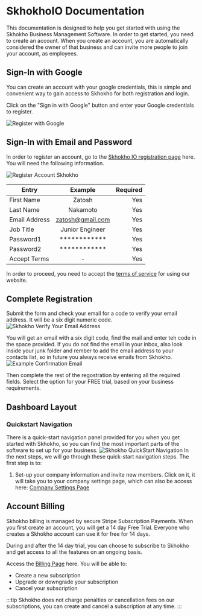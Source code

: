 # SkhokhoIO Documentation

This documentation is designed to help you get started with using the Skhokho Business Management Software. In order to get started, you need to create an account. When you create an account, you are automatically considered the owner of that business and can invite more people to join your account, as employees.

## Sign-In with Google
You can create an account with your google credentials, this is simple and convenient way to gain access to Skhokho for both registration and login.  

Click on the "Sign in with Google" button and enter your Google credentials to register.

![Register with Google](/img/register_with_google.png)


## Sign-In with Email and Password
In order to register an account, go to the [Skhokho IO registration page](https://skhokho.io/authentication/register) here. You will need the following information.

![Register Account Skhokho](/img/register_account_skhokho.png)


| Entry         | Example           | Required  |
| ------------- |:-----------------:| ---------:|
| First Name    | Zatosh            | Yes |
| Last Name     | Nakamoto          | Yes |
| Email Address | zatosh@gmail.com  | Yes |
| Job Title     | Junior Engineer   | Yes |
| Password1     | ************      | Yes |
| Password2     | ************      | Yes |
| Accept Terms  | -                 | Yes |

In order to proceed, you need to accept the [terms of service](https://skhokho.io/terms-and-conditions) for using our website.

## Complete Registration
Submit the form and check your email for a code to verify your email address. It will be a six digit numeric code.
![Skhokho Verify Your Email Address](/img/verify_email.png)

You will get an email with a six digit code, find the mail and enter teh code in the space provided. If you do not find the email in your inbox, also look inside your junk folder and rember to add the email address to your contacts list, so in future you always receive emails from Skhokho.
![Example Confirmation Email](/img/confirmation_email.png)

Then complete the rest of the regostration by entering all the required fields.
Select the option for your FREE trial, based on your business requirements.

## Dashboard Layout

### Quickstart Navigation
There is a quick-start navigation panel provided for you when you get started with Skhokho, so you can find the most important parts of the software to set up for your business.
![Skhokho QuickStart Navigation](/img/quickstart_nav.png)
In the next steps, we will go through these quick-start navigation steps. The first step is to:
1. Set-up your company information and invite new members.
Click on it, it will take you to your company settings page, which can also be access here: [Company Settings Page](https://skhokho.io/space/settings)


## Account Billing
Skhokho billing is managed by secure Stripe Subscription Payments. When you first create an account, you will get a 14 day Free Trial. Everyone who creates a Skhokho account can use it for free for 14 days.

During and after the 14 day trial, you can choose to subscribe to Skhokho and get access to all the features on an ongoing basis.

Access the [Billing Page](https://skhokho.io/space/subscription) here. You will be able to:
* Create a new subscription
* Upgrade or downgrade your subscription
* Cancel your subscription

:::tip
Skhokho does not charge penalties or cancellation fees on our subscriptions, you can create and cancel a subscription at any time.
:::

